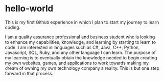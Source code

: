 # hello-world
This is my first Github experience in which I plan to start my journey to learn coding.

I am a quality assurance professional and business student who is looking to enhance my capabilities, knowledge, and learning by starting to learn to code. I am interested in languages such as C#, Java, C++, Python, Javascript, SQL, Ruby, and any other language I can learn. The purpose of my learning is to eventually obtain the knowledge needed to begin creating my own websites, games, and applications to work towards making my dream of owning my own technology company a reality. This is but one step forward in that process.
